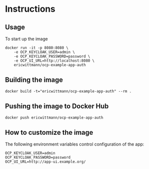 Instructions
===================

## Usage

To start up the image

    docker run -it -p 8080:8080 \
    	-e OCP_KEYCLOAK_USER=admin \
    	-e OCP_KEYCLOAK_PASSWORD=password \
    	-e OCP_UI_URL=http://localhost:8080 \
    	ericwittmann/ocp-example-app-auth


## Building the image

    docker build -t="ericwittmann/ocp-example-app-auth" --rm .

## Pushing the image to Docker Hub

    docker push ericwittmann/ocp-example-app-auth

## How to customize the image

The following environment variables control configuration of the app:

	OCP_KEYCLOAK_USER=admin
	OCP_KEYCLOAK_PASSWORD=password
	OCP_UI_URL=http://app-ui.example.org/
